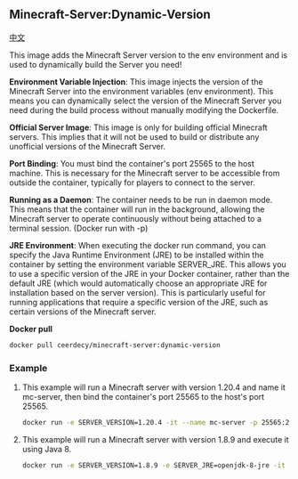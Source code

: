 ## Minecraft-Server:Dynamic-Version

[中文](./README_CN.md)

This image adds the Minecraft Server version to the env environment and is used to dynamically build the Server you need! 

**Environment Variable Injection**: This image injects the version of the Minecraft Server into the environment variables (env environment). This means you can dynamically select the version of the Minecraft Server you need during the build process without manually modifying the Dockerfile.

**Official Server Image**: This image is only for building official Minecraft servers. This implies that it will not be used to build or distribute any unofficial versions of the Minecraft Server.

**Port Binding**: You must bind the container's port 25565 to the host machine. This is necessary for the Minecraft server to be accessible from outside the container, typically for players to connect to the server.

**Running as a Daemon**: The container needs to be run in daemon mode. This means that the container will run in the background, allowing the Minecraft server to operate continuously without being attached to a terminal session. (Docker run with -p)

**JRE Environment**: When executing the docker run command, you can specify the Java Runtime Environment (JRE) to be installed within the container by setting the environment variable SERVER_JRE. This allows you to use a specific version of the JRE in your Docker container, rather than the default JRE (which would automatically choose an appropriate JRE for installation based on the server version). This is particularly useful for running applications that require a specific version of the JRE, such as certain versions of the Minecraft server.

**Docker pull**

```bash
docker pull ceerdecy/minecraft-server:dynamic-version
```

### Example

1. This example will run a Minecraft server with version 1.20.4 and name it mc-server, then bind the container's port 25565 to the host's port 25565.

   ```bash
   docker run -e SERVER_VERSION=1.20.4 -it --name mc-server -p 25565:25565 -d ceerdecy/minecraft-server:dynamic-version
   ```

2. This example will run a Minecraft server with version 1.8.9 and execute it using Java 8.

   ```bash
   docker run -e SERVER_VERSION=1.8.9 -e SERVER_JRE=openjdk-8-jre -it --name mc-server -p 25565:25565 -d ceerdecy/minecraft-server:dynamic-version
   ```